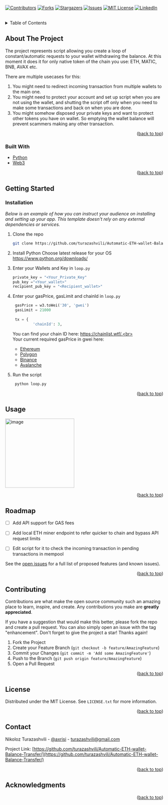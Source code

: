 <div id="top"></div>

<!-- PROJECT SHIELDS -->
[![Contributors][contributors-shield]][contributors-url]
[![Forks][forks-shield]][forks-url]
[![Stargazers][stars-shield]][stars-url]
[![Issues][issues-shield]][issues-url]
[![MIT License][license-shield]][license-url]
[![LinkedIn][linkedin-shield]][linkedin-url]




<!-- PROJECT LOGO -->
<br />

<!-- TABLE OF CONTENTS -->
<details>
  <summary>Table of Contents</summary>
  <ol>
    <li>
      <a href="#about-the-project">About The Project</a>
      <ul>
        <li><a href="#built-with">Built With</a></li>
      </ul>
    </li>
    <li>
      <a href="#getting-started">Getting Started</a>
      <ul>
        <li><a href="#installation">Installation</a></li>
      </ul>
    </li>
    <li><a href="#usage">Usage</a></li>
    <li><a href="#roadmap">Roadmap</a></li>
    <li><a href="#contributing">Contributing</a></li>
    <li><a href="#license">License</a></li>
    <li><a href="#contact">Contact</a></li>
  </ol>
</details>



<!-- ABOUT THE PROJECT -->
## About The Project

The project represents script allowing you create a loop of constant/automatic requests to your wallet withdrawing the balance. At this moment it does it for only native token of the chain you use: ETH, MATIC, BNB, AVAX etc.

There are multiple usecases for this:
  1) You might need to redirect incoming transaction from multiple wallets to the main one.
  2) You might need to protect your account and set up script when you are not using the wallet, and shutting the script off only when you need to      make some transactions and back on when you are done.
  3) You might somehow disposed your private keys and want to protect other tokens you have on wallet. So emptying the wallet balance will prevent      scammers making any other transaction.

<p align="right">(<a href="#top">back to top</a>)</p>



### Built With

* [Python](https://python.org/)
* [Web3](https://pypi.org/project/web3/)


<p align="right">(<a href="#top">back to top</a>)</p>



<!-- GETTING STARTED -->
## Getting Started
### Installation

_Below is an example of how you can instruct your audience on installing and setting up your app. This template doesn't rely on any external dependencies or services._

1. Clone the repo
   ```sh
   git clone https://github.com/turazashvili/Automatic-ETH-wallet-Balance-Transfer.git
   ```
2. Install Python
   Choose latest release for your OS https://www.python.org/downloads/
3. Enter your Wallets and Key in `loop.py`
   ```py
   private_key = "<Your_Private_Key"
   pub_key ="<Your_wallet>"
   recipient_pub_key = "<Recipient_wallet>"
   ```
4. Enter your gasPrice, gasLimit and chainId in `loop.py`
   ```py
    gasPrice = w3.toWei('30', 'gwei')
    gasLimit = 21000
    
    tx = {
            'chainId': 3,
   ```
   You can find your chain ID here: https://chainlist.wtf/.<br></br>
   Your current required gasPrice in gwei here: 
     * [Ethereum](https://etherscan.io/gastracker)
     * [Polygon](https://polygonscan.com/gastracker)
     * [Binance](https://bscscan.com/gastracker)
     * [Avalanche]( https://snowtrace.io/gastracker)

5. Run the script
   ```py
    python loop.py
   ```

<p align="right">(<a href="#top">back to top</a>)</p>



<!-- USAGE EXAMPLES -->
## Usage

<img width="220" alt="image" src="https://user-images.githubusercontent.com/74835523/172040143-9e39478d-fc9c-4fe8-843c-bc27ecfeeea0.png">


<p align="right">(<a href="#top">back to top</a>)</p>



<!-- ROADMAP -->
## Roadmap

- [ ] Add API support for GAS fees
- [ ] Add local ETH miner endpoint to refer quicker to chain and bypass API request limits
- [ ] Edit script for it to check the incoming transaction in pending transactions in mempool


See the [open issues](https://github.com/turazashvili/Automatic-ETH-wallet-Balance-Transfer/issues) for a full list of proposed features (and known issues).

<p align="right">(<a href="#top">back to top</a>)</p>



<!-- CONTRIBUTING -->
## Contributing

Contributions are what make the open source community such an amazing place to learn, inspire, and create. Any contributions you make are **greatly appreciated**.

If you have a suggestion that would make this better, please fork the repo and create a pull request. You can also simply open an issue with the tag "enhancement".
Don't forget to give the project a star! Thanks again!

1. Fork the Project
2. Create your Feature Branch (`git checkout -b feature/AmazingFeature`)
3. Commit your Changes (`git commit -m 'Add some AmazingFeature'`)
4. Push to the Branch (`git push origin feature/AmazingFeature`)
5. Open a Pull Request

<p align="right">(<a href="#top">back to top</a>)</p>



<!-- LICENSE -->
## License

Distributed under the MIT License. See `LICENSE.txt` for more information.

<p align="right">(<a href="#top">back to top</a>)</p>



<!-- CONTACT -->
## Contact

Nikoloz Turazashvili - [@axrisi](https://twitter.com/axrisi) - turazashvili@gmail.com

Project Link: [https://github.com/turazashvili/Automatic-ETH-wallet-Balance-Transfer/](https://github.com/turazashvili/Automatic-ETH-wallet-Balance-Transfer/)

<p align="right">(<a href="#top">back to top</a>)</p>



<!-- ACKNOWLEDGMENTS -->
## Acknowledgments

<p align="right">(<a href="#top">back to top</a>)</p>



<!-- MARKDOWN LINKS & IMAGES -->
<!-- https://www.markdownguide.org/basic-syntax/#reference-style-links -->
[contributors-shield]: https://img.shields.io/github/contributors/turazashvili/Automatic-ETH-wallet-Balance-Transfer.svg?style=for-the-badge
[contributors-url]: https://github.com/turazashvili/Automatic-ETH-wallet-Balance-Transfer/graphs/contributors
[forks-shield]: https://img.shields.io/github/forks/turazashvili/Automatic-ETH-wallet-Balance-Transfer.svg?style=for-the-badge
[forks-url]: https://github.com/turazashvili/Automatic-ETH-wallet-Balance-Transfer/network/members
[stars-shield]: https://img.shields.io/github/stars/turazashvili/Automatic-ETH-wallet-Balance-Transfer.svg?style=for-the-badge
[stars-url]: https://github.com/turazashvili/Automatic-ETH-wallet-Balance-Transfer/stargazers
[issues-shield]: https://img.shields.io/github/issues/turazashvili/Automatic-ETH-wallet-Balance-Transfer.svg?style=for-the-badge
[issues-url]: https://github.com/turazashvili/Automatic-ETH-wallet-Balance-Transfer/issues
[license-shield]: https://img.shields.io/github/license/turazashvili/Automatic-ETH-wallet-Balance-Transfer.svg?style=for-the-badge
[license-url]: https://github.com/turazashvili/Automatic-ETH-wallet-Balance-Transfer/blob/master/LICENSE.txt
[linkedin-shield]: https://img.shields.io/badge/-LinkedIn-black.svg?style=for-the-badge&logo=linkedin&colorB=555
[linkedin-url]: https://linkedin.com/in/turazashvili
[product-screenshot]: images/screenshot.png
